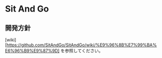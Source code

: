 # Sit And Go

## 開発方針

[wiki][https://github.com/SitAndGo/SitAndGo/wiki/%E9%96%8B%E7%99%BA%E6%96%B9%E9%87%9D] を参照してください。
